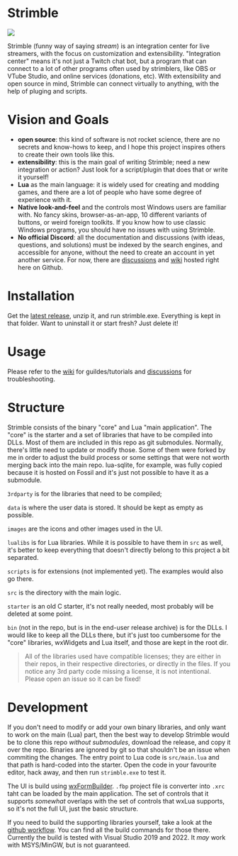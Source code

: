 # Strimble
![](https://www.strimble.app/img/actions.png)

Strimble (funny way of saying *stream*) is an integration center for live streamers, with the focus on customization and extensibility.
"Integration center" means it's not just a Twitch chat bot, but a program that can connect to a lot of other programs often used by strimblers, like OBS or VTube Studio, and online services (donations, etc).
With extensibility and open source in mind, Strimble can connect virtually to anything, with the help of pluging and scripts.

# Vision and Goals
* **open source**: this kind of software is not rocket science, there are no secrets and know-hows to keep, and I hope this project inspires others to create their own tools like this.
* **extensibility**: this is the main goal of writing Strimble; need a new integration or action? Just look for a script/plugin that does that or write it yourself!
* **Lua** as the main language: it is widely used for creating and modding games, and there are a lot of people who have some degree of experience with it.
* **Native look-and-feel** and the controls most Windows users are familiar with. No fancy skins, browser-as-an-app, 10 different variants of buttons, or weird foreign toolkits. If you know how to use classic Windows programs, you should have no issues with using Strimble.
* **No official Discord**: all the documentation and discussions (with ideas, questions, and solutions) must be indexed by the search engines, and accessible for anyone, without the need to create an account in yet another service.
  For now, there are [discussions](https://github.com/sokolas/strimble-app/discussions) and [wiki](https://github.com/sokolas/strimble-app/wiki) hosted right here on Github.

# Installation
Get the [latest release](https://github.com/sokolas/strimble-app/releases/latest), unzip it, and run strimble.exe. Everything is kept in that folder. Want to uninstall it or start fresh? Just delete it!

# Usage
Please refer to the [wiki](https://github.com/sokolas/strimble-app/wiki) for guildes/tutorials and [discussions](https://github.com/sokolas/strimble-app/discussions) for troubleshooting.

# Structure
Strimble consists of the binary "core" and Lua "main application". The "core" is the starter and a set of libraries that have to be compiled into DLLs. Most of them are included in this repo as git submodules.
Normally, there's little need to update or modify those. Some of them were forked by me in order to adjust the build process or some settings that were not worth merging back into the main repo.
lua-sqlite, for example, was fully copied because it is hosted on Fossil and it's just not possible to have it as a submodule.

`3rdparty` is for the libraries that need to be compiled;

`data` is where the user data is stored. It should be kept as empty as possible.

`images` are the icons and other images used in the UI. 

`lualibs` is for Lua libraries. While it is possible to have them in `src` as well, it's better to keep everything that doesn't directly belong to this project a bit separated.

`scripts` is for extensions (not implemented yet). The examples would also go there.

`src` is the directory with the main logic.

`starter` is an old C starter, it's not really needed, most probably will be deleted at some point.

`bin` (not in the repo, but is in the end-user release archive) is for the DLLs. I would like to keep all the DLLs there, but it's just too cumbersome for the "core" libraries, wxWidgets and Lua itself, and those are kept in the root dir.

> All of the libraries used have compatible licenses; they are either in their repos, in their respective directories, or directly in the files. If you notice any 3rd party code missing a license, it is not intentional. Please open an issue so it can be fixed!

# Development

If you don't need to modify or add your own binary libraries, and only want to work on the main (Lua) part, then the best way to develop Strimble would be to clone this repo *without submodules*, download the release, and copy it over the repo.
Binaries are ignored by git so that shouldn't be an issue when commiting the changes.
The entry point to Lua code is `src/main.lua` and that path is hard-coded into the starter.
Open the code in your favourite editor, hack away, and then run `strimble.exe` to test it.

The UI is build using [wxFormBuilder](https://github.com/wxFormBuilder/wxFormBuilder). `.fbp` project file is converter into `.xrc` taht can be loaded by the main application.
The set of controls that it supports *somewhat* overlaps with the set of controls that wxLua supports, so it's not the full UI, just the basic structure.

If you need to build the supporting libraries yourself, take a look at the [github workflow](https://github.com/sokolas/strimble-app/blob/main/.github/workflows/main.yml). You can find all the build commands for those there.
Currently the build is tested with Visual Studio 2019 and 2022. It *may* work with MSYS/MinGW, but is not guaranteed.
